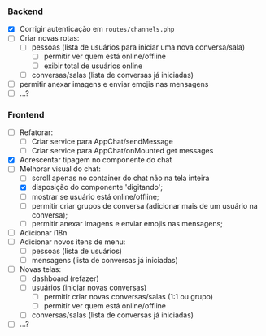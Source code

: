 ### Backend  
- [x] Corrigir autenticação em `routes/channels.php`  
- [ ] Criar novas rotas:  
  - [ ] pessoas (lista de usuários para iniciar uma nova conversa/sala)  
      - [ ] permitir ver quem está online/offline  
      - [ ] exibir total de usuários online  
  - [ ] conversas/salas (lista de conversas já iniciadas)  
- [ ] permitir anexar imagens e enviar emojis nas mensagens  
- [ ] ...?  
  
### Frontend  
- [ ] Refatorar:  
  - [ ] Criar service para AppChat/sendMessage  
  - [ ] Criar service para AppChat/onMounted get messages  
- [x] Acrescentar tipagem no componente do chat  
- [ ] Melhorar visual do chat:  
  - [ ] scroll apenas no container do chat não na tela inteira  
  - [x] disposição do componente 'digitando';  
  - [ ] mostrar se usuário está online/offline;  
  - [ ] permitir criar grupos de conversa (adicionar mais de um usuário na conversa);  
  - [ ] permitir anexar imagens e enviar emojis nas mensagens;  
- [ ] Adicionar i18n  
- [ ] Adicionar novos itens de menu:  
  - [ ] pessoas (lista de usuários)  
  - [ ] mensagens (lista de conversas já iniciadas)  
- [ ] Novas telas:  
  - [ ] dashboard (refazer)  
  - [ ] usuários (iniciar novas conversas)  
      -  [ ] permitir criar novas conversas/salas (1:1 ou grupo)  
      -  [ ] permitir ver quem está online/offline  
  - [ ] conversas/salas (lista de conversas já iniciadas)  
- [ ] ...?